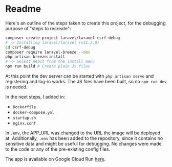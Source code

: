 # Readme

Here's an outline of the steps taken to create this project,
for the debugging purpose of "steps to recreate":

```bash
composer create-project laravel/laravel csrf-debug
# -> Installing laravel/laravel (v11.2.0)
cd csrf-debug
composer require laravel-breeze --dev
php artisan breeze:install
# -> Select React from the install menu
npm run build # Create plain JS files
```

At this point the dev server can be started with `php artisan serve` and
registering and log-in works. The JS files have been built, so no `npm run dev`
is needed.

In the next steps, I added in:

- `Dockerfile`
- `docker-compose.yml`
- `startup.sh`
- `nginx.conf`

In `.env`, the APP_URL was changed to the URL the image will be deployed at.
Additionally, `.env` has been added to the repository, since it contains no
sensitive data and might be useful for debugging.
No changes were made to the code or any of the pre-existing config files.

The app is available on Google Cloud Run [here](https://csrf-debug-162956230927.asia-northeast2.run.app/).
